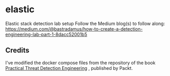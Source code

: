 # elastic
Elastic stack detection lab setup
Follow the Medium blog(s) to follow along: 
https://medium.com/@bastradamus/how-to-create-a-detection-engineering-lab-part-1-8dacc52001b5

## Credits
I've modified the docker compose files from the repository of the book [Practical Threat Detection Engineering](https://www.packtpub.com/en-us/product/practical-threat-detection-engineering-9781801076715) , published by Packt.
